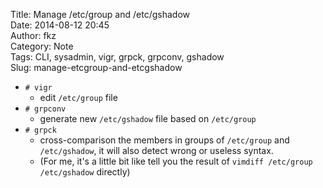 Title: Manage /etc/group and /etc/gshadow  
Date: 2014-08-12 20:45  
Author: fkz  
Category: Note  
Tags: CLI, sysadmin, vigr, grpck, grpconv, gshadow  
Slug: manage-etcgroup-and-etcgshadow  
  
  
+ `# vigr`  
    + edit `/etc/group` file  
+ `# grpconv`  
    + generate new `/etc/gshadow` file based on `/etc/group`  
+ `# grpck`  
    + cross-comparison the members in groups of `/etc/group` and `/etc/gshadow`, it will also detect wrong or useless syntax.  
    + (For me, it's a little bit like tell you the result of `vimdiff /etc/group /etc/gshadow` directly)  
